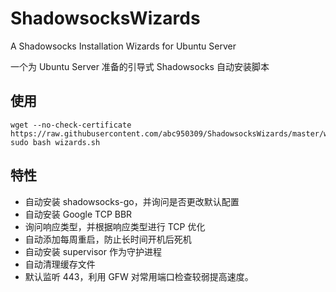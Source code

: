 # ShadowsocksWizards

A Shadowsocks Installation Wizards for Ubuntu Server

一个为 Ubuntu Server 准备的引导式 Shadowsocks 自动安装脚本

## 使用

```shell
wget --no-check-certificate https://raw.githubusercontent.com/abc950309/ShadowsocksWizards/master/wizards.sh
sudo bash wizards.sh
```

## 特性

 * 自动安装 shadowsocks-go，并询问是否更改默认配置
 * 自动安装 Google TCP BBR
 * 询问响应类型，并根据响应类型进行 TCP 优化
 * 自动添加每周重启，防止长时间开机后死机
 * 自动安装 supervisor 作为守护进程
 * 自动清理缓存文件
 * 默认监听 443，利用 GFW 对常用端口检查较弱提高速度。
